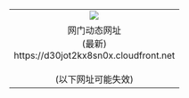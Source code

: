 ﻿<table>
  <tr></tr>
  <tr><td colspan=2 align=center><img src="https://d30jot2kx8sn0x.cloudfront.net/Up/oGate.jpg" /></td></tr>
  <tr><td colspan=2 align=center>网门动态网址<br/>(最新)
<br>https://d30jot2kx8sn0x.cloudfront.net
<br/><br/>(以下网址可能失效)
    </td>
  </tr>
</table>
